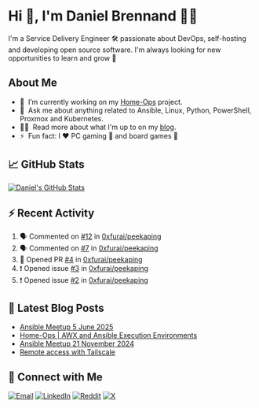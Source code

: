 # Hi 👋, I'm Daniel Brennand 👨‍💻

I'm a Service Delivery Engineer 🛠 passionate about DevOps, self-hosting and developing open source software. I'm always looking for new opportunities to learn and grow 🌱

## About Me

- 🔭 &nbsp;I’m currently working on my [Home-Ops](https://github.com/dbrennand/home-ops) project.
- 💬 &nbsp;Ask me about anything related to Ansible, Linux, Python, PowerShell, Proxmox and Kubernetes.
- 👨‍💻 &nbsp;Read more about what I'm up to on my [blog](https://dbren.uk).
- ⚡ &nbsp;Fun fact: I ❤️ PC gaming 👾 and board games 🎲

## 📈 GitHub Stats

[![Daniel's GitHub Stats](https://github-readme-stats.vercel.app/api?username=dbrennand&show_icons=true&count_private=true&hide_border=true&theme=dark)](https://github.com/anuraghazra/github-readme-stats)

## ⚡ Recent Activity

<!--START_SECTION:activity-->
1. 🗣 Commented on [#12](https://github.com/0xfurai/peekaping/issues/12#issuecomment-2999624167) in [0xfurai/peekaping](https://github.com/0xfurai/peekaping)
2. 🗣 Commented on [#7](https://github.com/0xfurai/peekaping/issues/7#issuecomment-2996349420) in [0xfurai/peekaping](https://github.com/0xfurai/peekaping)
3. 💪 Opened PR [#4](https://github.com/0xfurai/peekaping/pull/4) in [0xfurai/peekaping](https://github.com/0xfurai/peekaping)
4. ❗ Opened issue [#3](https://github.com/0xfurai/peekaping/issues/3) in [0xfurai/peekaping](https://github.com/0xfurai/peekaping)
5. ❗ Opened issue [#2](https://github.com/0xfurai/peekaping/issues/2) in [0xfurai/peekaping](https://github.com/0xfurai/peekaping)
<!--END_SECTION:activity-->

## 📝 Latest Blog Posts

<!-- BLOG-POST-LIST:START -->
- [Ansible Meetup 5 June 2025](https://danielbrennand.com/blog/ansible-meetup-5-june/)
- [Home-Ops | AWX and Ansible Execution Environments](https://danielbrennand.com/blog/homeops-ansible-ee/)
- [Ansible Meetup 21 November 2024](https://danielbrennand.com/blog/ansible-meetup-21-november/)
- [Remote access with Tailscale](https://danielbrennand.com/blog/tailscale/)
<!-- BLOG-POST-LIST:END -->

## 💬 Connect with Me

[![Email](https://img.shields.io/badge/Email-D14836?style=flat&logo=gmail&logoColor=white)](mailto:contact@danielbrennand.com) [![LinkedIn](https://img.shields.io/badge/Linkedin-%230077B5.svg?style=flat&logo=linkedin&logoColor=white)](https://www.linkedin.com/in/dbrenuk) [![Reddit](https://img.shields.io/badge/Reddit-FF4500?style=flat&logo=reddit&logoColor=white)](https://www.reddit.com/user/dbrenuk) [![X](https://img.shields.io/badge/X-%23000000.svg?style=flat&logo=X&logoColor=white)](https://twitter.com/dbrenuk)
